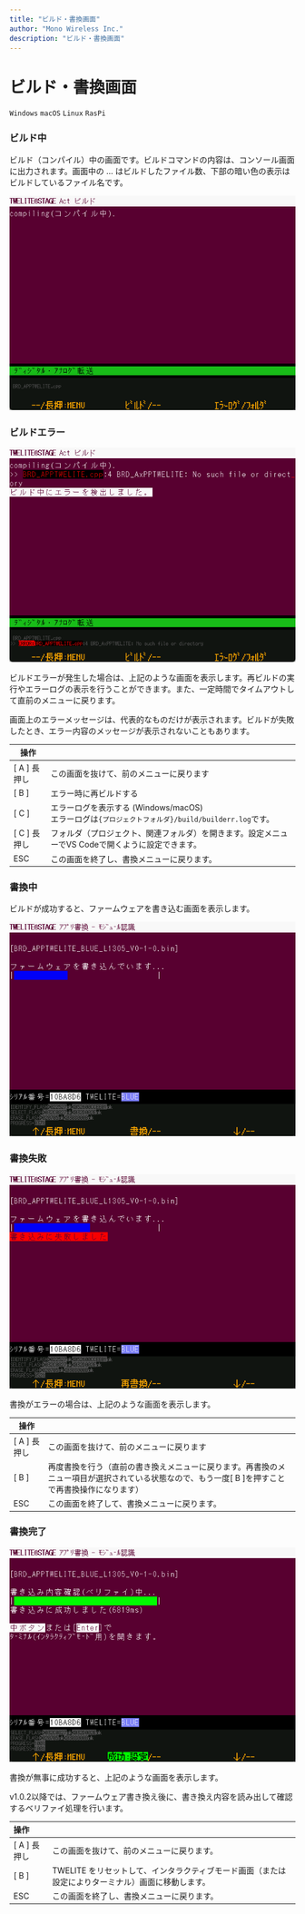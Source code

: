 ```yaml
---
title: "ビルド・書換画面"
author: "Mono Wireless Inc."
description: "ビルド・書換画面"
---
```

# ビルド・書換画面

`Windows` `macOS` `Linux` `RasPi`&#x20;

### ビルド中

ビルド（コンパイル）中の画面です。ビルドコマンドの内容は、コンソール画面に出力されます。画面中の ... はビルドしたファイル数、下部の暗い色の表示はビルドしているファイル名です。

![コンパイル中](../../../../.gitbook/assets/img_fimprog_build_1_compile.png)

####

### ビルドエラー

![コンパイル中](../../../../.gitbook/assets/img_fimprog_build_2_comp_err.png)

ビルドエラーが発生した場合は、上記のような画面を表示します。再ビルドの実行やエラーログの表示を行うことができます。また、一定時間でタイムアウトして直前のメニューに戻ります。

画面上のエラーメッセージは、代表的なものだけが表示されます。ビルドが失敗したとき、エラー内容のメッセージが表示されないこともあります。

| 操作          |                                                              |
| ------------- | ------------------------------------------------------------ |
| \[ A ] 長押し | この画面を抜けて、前のメニューに戻ります                             |
| \[ B ]        | エラー時に再ビルドする                                       |
| \[ C ]        | エラーログを表示する (Windows/macOS)<br/>エラーログは`{プロジェクトフォルダ}/build/builderr.log`です。 |
| \[ C ] 長押し | フォルダ（プロジェクト、関連フォルダ）を開きます。設定メニューでVS Codeで開くように設定できます。 |
| ESC           | この画面を終了し、書換メニューに戻ります。                   |



### 書換中

ビルドが成功すると、ファームウェアを書き込む画面を表示します。


![書換中](../../../../.gitbook/assets/img_fimprog_writing.png)


### 書換失敗

![書換失敗](../../../../.gitbook/assets/img_fimprog_writing_fail.png)

書換がエラーの場合は、上記のような画面を表示します。

| 操作         |                                                                              |
| ---------- | ---------------------------------------------------------------------------- |
| \[ A ] 長押し | この画面を抜けて、前のメニューに戻ります                                                             |
| \[ B ]     | 再度書換を行う（直前の書き換えメニューに戻ります。再書換のメニュー項目が選択されている状態なので、もう一度\[ B ]を押すことで再書換操作になります） |
| ESC        | この画面を終了して、書換メニューに戻ります。                                                        |



### 書換完了

![書換完了](../../../../.gitbook/assets/img_fimprog_writing_success.png)

書換が無事に成功すると、上記のような画面を表示します。

v1.0.2以降では、ファームウェア書き換え後に、書き換え内容を読み出して確認するベリファイ処理を行います。

| 操作 |  |
| :--- | :--- |
| \[ A \] 長押し | この画面を抜けて、前のメニューに戻ります。 |
| \[ B \] | TWELITE をリセットして、インタラクティブモード画面（または設定によりターミナル）画面に移動します。 |
| ESC | この画面を終了し、書換メニューに戻ります。 |
